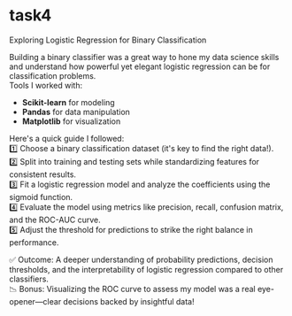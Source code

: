 # task4
 Exploring Logistic Regression for Binary Classification  
  
Building a binary classifier was a great way to hone my data science skills and understand how powerful yet elegant logistic regression can be for classification problems.  
Tools I worked with:  
- **Scikit-learn** for modeling  
- **Pandas** for data manipulation  
- **Matplotlib** for visualization  

Here's a quick guide I followed:  
1️⃣ Choose a binary classification dataset (it's key to find the right data!).  
2️⃣ Split into training and testing sets while standardizing features for consistent results.  
3️⃣ Fit a logistic regression model and analyze the coefficients using the sigmoid function.  
4️⃣ Evaluate the model using metrics like precision, recall, confusion matrix, and the ROC-AUC curve.  
5️⃣ Adjust the threshold for predictions to strike the right balance in performance.

✅ Outcome: A deeper understanding of probability predictions, decision thresholds, and the interpretability of logistic regression compared to other classifiers.  
📉 Bonus: Visualizing the ROC curve to assess my model was a real eye-opener—clear decisions backed by insightful data!


